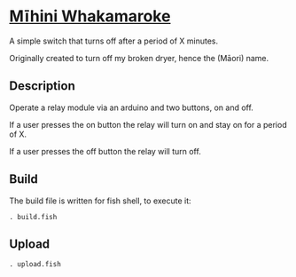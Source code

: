 # [Mīhini Whakamaroke](http://www.maoridictionary.co.nz/search?idiom=&phrase=&proverb=&loan=&keywords=m%C4%ABhini+whakamaroke)

A simple switch that turns off after a period of X minutes.

Originally created to turn off my broken dryer, hence the (Māori) name.

## Description

Operate a relay module via an arduino and two buttons, on and off.

If a user presses the on button the relay will turn on and stay on for 
a period of X.

If a user presses the off button the relay will turn off.

## Build

The build file is written for fish shell, to execute it:

```
. build.fish
```

## Upload

```
. upload.fish
```
